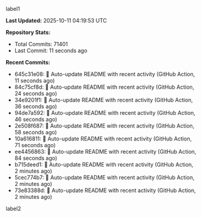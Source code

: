 
label1 
<!-- ACTIVITY_START -->
**Last Updated:** 2025-10-11 04:19:53 UTC

**Repository Stats:**
- Total Commits: 71401
- Last Commit: 11 seconds ago

**Recent Commits:**
- 645c31e08: 🤖 Auto-update README with recent activity (GitHub Action, 11 seconds ago)
- 84c75cf8d: 🤖 Auto-update README with recent activity (GitHub Action, 24 seconds ago)
- 34e9201f1: 🤖 Auto-update README with recent activity (GitHub Action, 36 seconds ago)
- 94de7a592: 🤖 Auto-update README with recent activity (GitHub Action, 46 seconds ago)
- 2e508f687: 🤖 Auto-update README with recent activity (GitHub Action, 58 seconds ago)
- 10a616811: 🤖 Auto-update README with recent activity (GitHub Action, 71 seconds ago)
- ee4456863: 🤖 Auto-update README with recent activity (GitHub Action, 84 seconds ago)
- b715deed1: 🤖 Auto-update README with recent activity (GitHub Action, 2 minutes ago)
- 5cec774b7: 🤖 Auto-update README with recent activity (GitHub Action, 2 minutes ago)
- 73e83388d: 🤖 Auto-update README with recent activity (GitHub Action, 2 minutes ago)
<!-- ACTIVITY_END -->

label2
